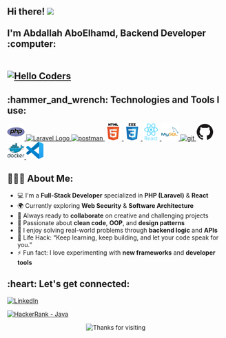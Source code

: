 <h2 align="left">
 <abc>
  <br>Hi there! <img src="https://user-images.githubusercontent.com/42378118/110234147-e3259600-7f4e-11eb-95be-0c4047144dea.gif" width="30"><br>
  <br> I'm Abdallah AboElhamd, Backend Developer :computer:<br>
  <br>
<br>
 </abc>
 <a href="https://github.com/AbdallahAboElhamd">
  <img src="https://media0.giphy.com/media/v1.Y2lkPTc5MGI3NjExN3diY2hlc3ZjbjZ2cHQ0djJlNjdrNDFkdG9janpwcTJnNm53YzlxdSZlcD12MV9pbnRlcm5hbF9naWZfYnlfaWQmY3Q9Zw/VTtANKl0beDFQRLDTh/giphy.gif" 
       alt="Hello Coders" 
       width="50%"/>
</a>
<br>

</h2> 
<h2 align="left">:hammer_and_wrench: Technologies and Tools I use:</h2>
<p align="left">
    <a href="https://www.php.net/" target="_blank"> 
        <img src="https://raw.githubusercontent.com/devicons/devicon/master/icons/php/php-original.svg" alt="php" width="40" height="40"/> 
    </a>
    <a href="https://laravel.com/" target="_blank"> 
<img src="https://upload.wikimedia.org/wikipedia/commons/9/9a/Laravel.svg" alt="Laravel Logo" width="40">
    </a>
    <a href="https://www.postman.com/" target="_blank"> 
        <img src="https://www.vectorlogo.zone/logos/getpostman/getpostman-icon.svg" alt="postman" width="40" height="40"/> 
    </a>
    <a href="https://www.w3.org/html/" target="_blank"> 
        <img src="https://raw.githubusercontent.com/devicons/devicon/master/icons/html5/html5-original-wordmark.svg" alt="html5" width="40" height="40"/> 
    </a>
    <a href="https://www.w3schools.com/css/" target="_blank"> 
        <img src="https://raw.githubusercontent.com/devicons/devicon/master/icons/css3/css3-original-wordmark.svg" alt="css3" width="40" height="40"/> 
    </a>
    <a href="https://reactjs.org/" target="_blank"> 
        <img src="https://raw.githubusercontent.com/devicons/devicon/master/icons/react/react-original-wordmark.svg" alt="react" width="40" height="40"/> 
    </a>
    <a href="https://www.mysql.com/" target="_blank"> 
        <img src="https://raw.githubusercontent.com/devicons/devicon/master/icons/mysql/mysql-original-wordmark.svg" alt="mysql" width="40" height="40"/> 
    </a>
    <a href="https://git-scm.com/" target="_blank"> 
        <img src="https://www.vectorlogo.zone/logos/git-scm/git-scm-icon.svg" alt="git" width="40" height="40"/> 
    </a>
    <a href="https://github.com/" target="_blank"> 
        <img src="https://raw.githubusercontent.com/devicons/devicon/master/icons/github/github-original.svg" alt="github" width="40" height="40"/> 
    </a>
    <a href="https://www.docker.com/" target="_blank"> 
        <img src="https://raw.githubusercontent.com/devicons/devicon/master/icons/docker/docker-original-wordmark.svg" alt="docker" width="40" height="40"/> 
    </a>
    <a href="https://code.visualstudio.com/" target="_blank"> 
        <img src="https://raw.githubusercontent.com/devicons/devicon/master/icons/vscode/vscode-original.svg" alt="vscode" width="40" height="40"/> 
    </a>
</p>


<h2 align="left">👨🏻‍💻 About Me:</h2>

- 💻 I'm a **Full-Stack Developer** specialized in **PHP (Laravel)** & **React**
- 🌍 Currently exploring **Web Security** & **Software Architecture**
- 🚀 Always ready to **collaborate** on creative and challenging projects
- 🧠 Passionate about **clean code**, **OOP**, and **design patterns**
- 🧩 I enjoy solving real-world problems through **backend logic** and **APIs**
- 🎯 Life Hack: “Keep learning, keep building, and let your code speak for you.”
- ⚡ Fun fact: I love experimenting with **new frameworks** and **developer tools**


<h2 align="left">:heart: Let's get connected:</h2>

<p align="left">
  <a href="https://www.linkedin.com/in/abdallah-abo-elhamd" target="_blank">
    <img src="https://img.shields.io/badge/LinkedIn-Abdallah%20AboElhamd-0077B5?style=for-the-badge&logo=linkedin&logoColor=white" alt="LinkedIn"/>
  </a>
</p>
  <a href="https://www.hackerrank.com/profile/abdallahhamdy891" target="_blank" rel="noreferrer">
    <img src="https://img.shields.io/badge/HackerRank-Java-2EC866?style=for-the-badge&logo=hackerrank&logoColor=white" alt="HackerRank - Java"/>
  </a>
<br>

<p align="center">
  <img src="https://media4.giphy.com/media/v1.Y2lkPTc5MGI3NjExb2UwaXN0c3luOWM3aGR2eW85enlvd2U2MGlmNHQwbXQ0M3pwazQwdSZlcD12MV9pbnRlcm5hbF9naWZfYnlfaWQmY3Q9Zw/WE59KFXbaf6tsAn2zW/giphy.gif" 
       alt="Thanks for visiting" width="25%">
</p>
